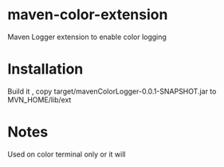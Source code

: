 maven-color-extension
=====================

Maven Logger extension to enable color logging

Installation 
=============
Build it , copy target/mavenColorLogger-0.0.1-SNAPSHOT.jar to MVN_HOME/lib/ext

Notes
=================
Used on color terminal only or it will 
